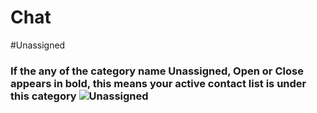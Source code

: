 # Chat
#Unassigned
### If the any of the category name Unassigned, Open or Close appears in bold, this means your active contact list is under this category ![Unassigned](../../static/img/chats_img/tabs.jpg)